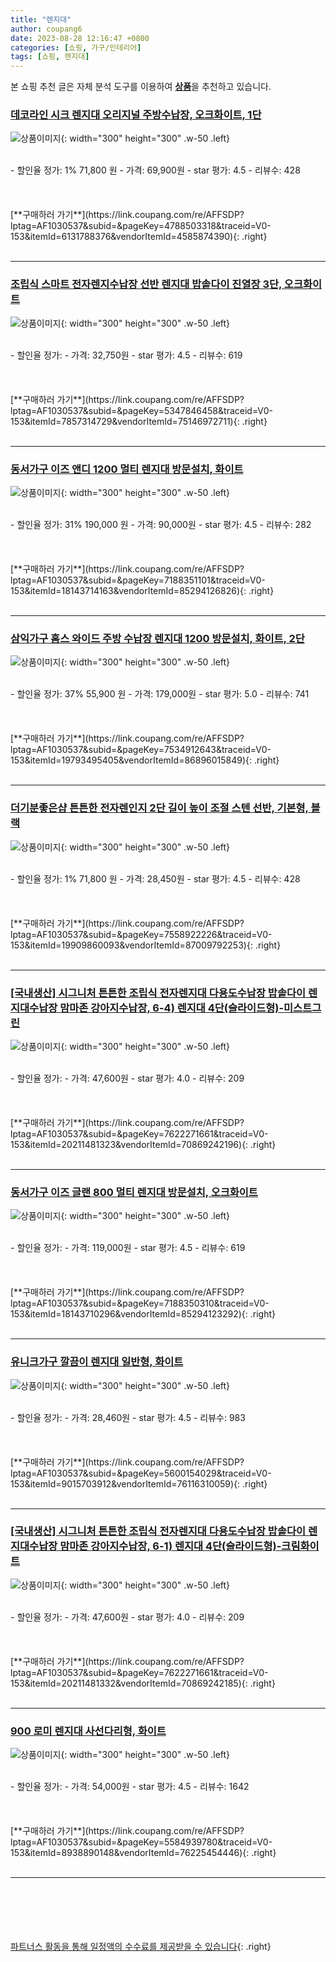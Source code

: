 ```yaml
---
title: "렌지대"
author: coupang6
date: 2023-08-28 12:16:47 +0800
categories: [쇼핑, 가구/인테리어]
tags: [쇼핑, 렌지대]
---
```


본 쇼핑 추천 글은 자체 분석 도구를 이용하여 [**상품**](https://link.coupang.com/a/bao1ui)을 추천하고 있습니다.

### [데코라인 시크 렌지대 오리지널 주방수납장, 오크화이트, 1단](https://link.coupang.com/re/AFFSDP?lptag=AF1030537&subid=&pageKey=4788503318&traceid=V0-153&itemId=6131788376&vendorItemId=4585874390)

![상품이미지](https://thumbnail6.coupangcdn.com/thumbnails/remote/230x230ex/image/vendor_inventory/5d76/1239df7d525a7137f7563f0ac14711ad711364c3243c048351b1a432e494.jpg){: width="300" height="300" .w-50 .left}


<br>
- 할인율 정가: 1%  71,800   원
- 가격: 69,900원
- star 평가: 4.5
- 리뷰수: 428
<br>
<br>
<br>
<br>
[**구매하러 가기**](https://link.coupang.com/re/AFFSDP?lptag=AF1030537&subid=&pageKey=4788503318&traceid=V0-153&itemId=6131788376&vendorItemId=4585874390){: .right}
<br>
<br>

---

### [조립식 스마트 전자렌지수납장 선반 렌지대 밥솥다이 진열장 3단, 오크화이트](https://link.coupang.com/re/AFFSDP?lptag=AF1030537&subid=&pageKey=5347846458&traceid=V0-153&itemId=7857314729&vendorItemId=75146972711)

![상품이미지](https://thumbnail7.coupangcdn.com/thumbnails/remote/230x230ex/image/retail/images/2366213266604199-4d9dbdd5-0adb-43de-b001-ff796439e2c6.jpg){: width="300" height="300" .w-50 .left}


<br>
- 할인율 정가: 
- 가격: 32,750원
- star 평가: 4.5
- 리뷰수: 619
<br>
<br>
<br>
<br>
[**구매하러 가기**](https://link.coupang.com/re/AFFSDP?lptag=AF1030537&subid=&pageKey=5347846458&traceid=V0-153&itemId=7857314729&vendorItemId=75146972711){: .right}
<br>
<br>

---

### [동서가구 이즈 앤디 1200 멀티 렌지대 방문설치, 화이트](https://link.coupang.com/re/AFFSDP?lptag=AF1030537&subid=&pageKey=7188351101&traceid=V0-153&itemId=18143714163&vendorItemId=85294126826)

![상품이미지](https://thumbnail7.coupangcdn.com/thumbnails/remote/230x230ex/image/rs_quotation_api/mqu5ndrk/7688fe65cd7840b2af40d5a1206cbcef.jpg){: width="300" height="300" .w-50 .left}


<br>
- 할인율 정가: 31%  190,000   원
- 가격: 90,000원
- star 평가: 4.5
- 리뷰수: 282
<br>
<br>
<br>
<br>
[**구매하러 가기**](https://link.coupang.com/re/AFFSDP?lptag=AF1030537&subid=&pageKey=7188351101&traceid=V0-153&itemId=18143714163&vendorItemId=85294126826){: .right}
<br>
<br>

---

### [삼익가구 홈스 와이드 주방 수납장 렌지대 1200 방문설치, 화이트, 2단](https://link.coupang.com/re/AFFSDP?lptag=AF1030537&subid=&pageKey=7534912643&traceid=V0-153&itemId=19793495405&vendorItemId=86896015849)

![상품이미지](https://thumbnail9.coupangcdn.com/thumbnails/remote/230x230ex/image/rs_quotation_api/tybffxym/52d7e928ceb3471eb2cee0e79e51f4cc.jpg){: width="300" height="300" .w-50 .left}


<br>
- 할인율 정가: 37%  55,900   원
- 가격: 179,000원
- star 평가: 5.0
- 리뷰수: 741
<br>
<br>
<br>
<br>
[**구매하러 가기**](https://link.coupang.com/re/AFFSDP?lptag=AF1030537&subid=&pageKey=7534912643&traceid=V0-153&itemId=19793495405&vendorItemId=86896015849){: .right}
<br>
<br>

---

### [더기분좋은샵 튼튼한 전자렌인지 2단 길이 높이 조절 스텐 선반, 기본형, 블랙](https://link.coupang.com/re/AFFSDP?lptag=AF1030537&subid=&pageKey=7558922226&traceid=V0-153&itemId=19909860093&vendorItemId=87009792253)

![상품이미지](https://thumbnail8.coupangcdn.com/thumbnails/remote/230x230ex/image/vendor_inventory/0c48/a660a67192200573ed1db0878b43b7c81899f050fecc5d29ed0556a06a0a.jpg){: width="300" height="300" .w-50 .left}


<br>
- 할인율 정가: 1%  71,800   원
- 가격: 28,450원
- star 평가: 4.5
- 리뷰수: 428
<br>
<br>
<br>
<br>
[**구매하러 가기**](https://link.coupang.com/re/AFFSDP?lptag=AF1030537&subid=&pageKey=7558922226&traceid=V0-153&itemId=19909860093&vendorItemId=87009792253){: .right}
<br>
<br>

---

### [[국내생산] 시그니처 튼튼한 조립식 전자렌지대 다용도수납장 밥솥다이 렌지대수납장 맘마존 강아지수납장, 6-4) 렌지대 4단(슬라이드형)-미스트그린](https://link.coupang.com/re/AFFSDP?lptag=AF1030537&subid=&pageKey=7622271661&traceid=V0-153&itemId=20211481323&vendorItemId=70869242196)

![상품이미지](https://thumbnail9.coupangcdn.com/thumbnails/remote/230x230ex/image/vendor_inventory/16ec/0b0dd26ff2ad4d4242f5b070e9424bda63679d0b7c4520054f67af8111fa.jpg){: width="300" height="300" .w-50 .left}


<br>
- 할인율 정가: 
- 가격: 47,600원
- star 평가: 4.0
- 리뷰수: 209
<br>
<br>
<br>
<br>
[**구매하러 가기**](https://link.coupang.com/re/AFFSDP?lptag=AF1030537&subid=&pageKey=7622271661&traceid=V0-153&itemId=20211481323&vendorItemId=70869242196){: .right}
<br>
<br>

---

### [동서가구 이즈 글랜 800 멀티 렌지대 방문설치, 오크화이트](https://link.coupang.com/re/AFFSDP?lptag=AF1030537&subid=&pageKey=7188350310&traceid=V0-153&itemId=18143710296&vendorItemId=85294123292)

![상품이미지](https://thumbnail10.coupangcdn.com/thumbnails/remote/230x230ex/image/rs_quotation_api/f2opqfhn/eee1fba9add748c999b4461263eab88f.jpg){: width="300" height="300" .w-50 .left}


<br>
- 할인율 정가: 
- 가격: 119,000원
- star 평가: 4.5
- 리뷰수: 619
<br>
<br>
<br>
<br>
[**구매하러 가기**](https://link.coupang.com/re/AFFSDP?lptag=AF1030537&subid=&pageKey=7188350310&traceid=V0-153&itemId=18143710296&vendorItemId=85294123292){: .right}
<br>
<br>

---

### [유니크가구 깔끔이 렌지대 일반형, 화이트](https://link.coupang.com/re/AFFSDP?lptag=AF1030537&subid=&pageKey=5600154029&traceid=V0-153&itemId=9015703912&vendorItemId=76116310059)

![상품이미지](https://thumbnail7.coupangcdn.com/thumbnails/remote/230x230ex/image/rs_quotation_api/zfqq5dlu/76c78560b04c4033918cb7e77dc2b4e6.jpg){: width="300" height="300" .w-50 .left}


<br>
- 할인율 정가: 
- 가격: 28,460원
- star 평가: 4.5
- 리뷰수: 983
<br>
<br>
<br>
<br>
[**구매하러 가기**](https://link.coupang.com/re/AFFSDP?lptag=AF1030537&subid=&pageKey=5600154029&traceid=V0-153&itemId=9015703912&vendorItemId=76116310059){: .right}
<br>
<br>

---

### [[국내생산] 시그니처 튼튼한 조립식 전자렌지대 다용도수납장 밥솥다이 렌지대수납장 맘마존 강아지수납장, 6-1) 렌지대 4단(슬라이드형)-크림화이트](https://link.coupang.com/re/AFFSDP?lptag=AF1030537&subid=&pageKey=7622271661&traceid=V0-153&itemId=20211481332&vendorItemId=70869242185)

![상품이미지](https://thumbnail10.coupangcdn.com/thumbnails/remote/230x230ex/image/vendor_inventory/76e0/e440586f68cefe4cec7004d4e37b0fceff212e6cea3a806c9bddf8dc430a.jpg){: width="300" height="300" .w-50 .left}


<br>
- 할인율 정가: 
- 가격: 47,600원
- star 평가: 4.0
- 리뷰수: 209
<br>
<br>
<br>
<br>
[**구매하러 가기**](https://link.coupang.com/re/AFFSDP?lptag=AF1030537&subid=&pageKey=7622271661&traceid=V0-153&itemId=20211481332&vendorItemId=70869242185){: .right}
<br>
<br>

---

### [900 로미 렌지대 사선다리형, 화이트](https://link.coupang.com/re/AFFSDP?lptag=AF1030537&subid=&pageKey=5584939780&traceid=V0-153&itemId=8938890148&vendorItemId=76225454446)

![상품이미지](https://thumbnail9.coupangcdn.com/thumbnails/remote/230x230ex/image/rs_quotation_api/k3hjyycd/a7e4b09f31564d18ab72d804124dc468.jpg){: width="300" height="300" .w-50 .left}


<br>
- 할인율 정가: 
- 가격: 54,000원
- star 평가: 4.5
- 리뷰수: 1642
<br>
<br>
<br>
<br>
[**구매하러 가기**](https://link.coupang.com/re/AFFSDP?lptag=AF1030537&subid=&pageKey=5584939780&traceid=V0-153&itemId=8938890148&vendorItemId=76225454446){: .right}
<br>
<br>

---
<br><br><br><br><br> [파트너스 활동을 통해 일정액의 수수료를 제공받을 수 있습니다](https://link.coupang.com/a/bao1ui){: .right}